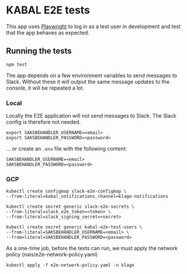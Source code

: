 # KABAL E2E tests
This app uses [Playwright](https://playwright.dev/) to log in as a test user in development and test that the app behaves as expected.

## Running the tests
`npm test`

The app depends on a few environment variables to send messages to Slack.
Without these it will output the same message updates to the console, it will be repeated a lot.

### Local
Locally the E2E application will not send messages to Slack. The Slack config is therefore not needed.

```
export SAKSBEHANDLER_USERNAME=<email>
export SAKSBEHANDLER_PASSWORD=<password>
```
... or create an `.env` file with the following content: 
```
SAKSBEHANDLER_USERNAME=<email>
SAKSBEHANDLER_PASSWORD=<password>
```

### GCP
```
kubectl create configmap slack-e2e-configmap \
--from-literal=kabal_notifications_channel=klage-notifications

kubectl create secret generic slack-e2e-secrets \
--from-literal=slack_e2e_token=<token> \
--from-literal=slack_signing_secret=<secret>

kubectl create secret generic kabal-e2e-test-users \
--from-literal=SAKSBEHANDLER_USERNAME=<email> \
--from=literal=SAKSBEHANDLER_PASSWORD=<password>
```

As a one-time job, before the tests can run, we must apply the network policy (nais/e2e-network-policy.yaml)
```
kubectl apply -f e2e-network-policy.yaml -n klage
```
